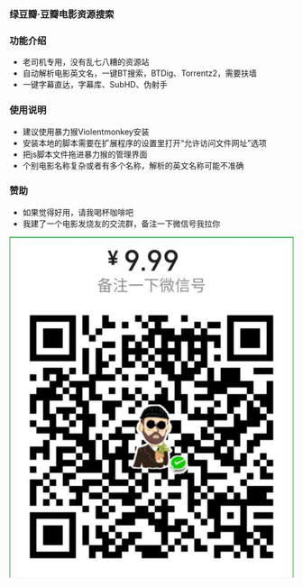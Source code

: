 ### 绿豆瓣·豆瓣电影资源搜索

### 功能介绍
* 老司机专用，没有乱七八糟的资源站
* 自动解析电影英文名，一键BT搜索，BTDig、Torrentz2，需要扶墙
* 一键字幕直达，字幕库、SubHD、伪射手
<!--* 添加IMDB等评分信息-->

### 使用说明
* 建议使用暴力猴Violentmonkey安装
* 安装本地的脚本需要在扩展程序的设置里打开“允许访问文件网址”选项
* 把js脚本文件拖进暴力猴的管理界面
* 个别电影名称复杂或者有多个名称，解析的英文名称可能不准确

### 赞助
* 如果觉得好用，请我喝杯咖啡吧
* 我建了一个电影发烧友的交流群，备注一下微信号我拉你

![](./WeChatQR.jpg)
